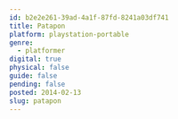 ```yaml
---
id: b2e2e261-39ad-4a1f-87fd-8241a03df741
title: Patapon
platform: playstation-portable
genre:
  - platformer
digital: true
physical: false
guide: false
pending: false
posted: 2014-02-13
slug: patapon
---
```

